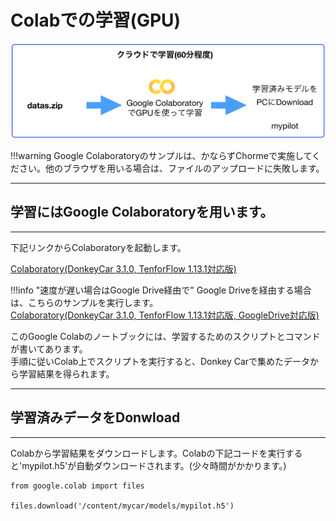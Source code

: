 # Colabでの学習(GPU)

![](./img/colab000.png)

!!!warning
	Google Colaboratoryのサンプルは、かならずChormeで実施してください。他のブラウザを用いる場合は、ファイルのアップロードに失敗します。

<hr>

## 学習にはGoogle Colaboratoryを用います。

<hr>


下記リンクからColaboratoryを起動します。

<a href="https://colab.research.google.com/github/FaBoPlatform/DonkeyColab/blob/master/GPU_Donkey3_1_0_Sample(TensorFlow_1_13_1).ipynb" target="_blank">Colaboratory(DonkeyCar 3.1.0, TenforFlow 1.13.1対応版)</a>

!!!info "速度が遅い場合はGoogle Drive経由で"
	Google Driveを経由する場合は、こちらのサンプルを実行します。<br>
	<a href="https://colab.research.google.com/github/FaBoPlatform/DonkeyColab/blob/master/GPU_GoogleDrive_Donkey3_1_0_Sample(TensorFlow_1_13_1).ipynb" target="_blank">Colaboratory(DonkeyCar 3.1.0, TenforFlow 1.13.1対応版, GoogleDrive対応版)</a>

このGoogle Colabのノートブックには、学習するためのスクリプトとコマンドが書いてあります。  
手順に従いColab上でスクリプトを実行すると、Donkey Carで集めたデータから学習結果を得られます。

<hr>

## 学習済みデータをDonwload

<hr>

Colabから学習結果をダウンロードします。Colabの下記コードを実行すると'mypilot.h5'が自動ダウンロードされます。(少々時間がかかります。)

```
from google.colab import files

files.download('/content/mycar/models/mypilot.h5')
```


